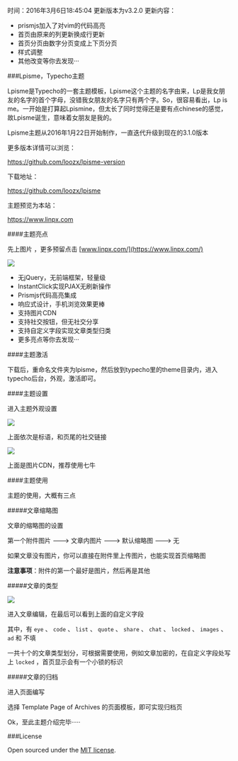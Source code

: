 时间：2016年3月6日18:45:04
更新版本为v3.2.0
更新内容：
 - prismjs加入了对vim的代码高亮
 - 首页由原来的列更新换成行更新
 - 首页分页由数字分页变成上下页分页
 - 样式调整
 - 其他改变等你去发现···


###Lpisme，Typecho主题

Lpisme是Typecho的一套主题模板，Lpisme这个主题的名字由来，Lp是我女朋友的名字的首个字母，没错我女朋友的名字只有两个字。So，很容易看出，Lp is me。一开始是打算起Lpismine，但太长了同时觉得还是要有点chinese的感觉，故Lpisme诞生，意味着女朋友是我的。

Lpisme主题从2016年1月22日开始制作，一直迭代升级到现在的3.1.0版本

更多版本详情可以浏览：

https://github.com/loozx/lpisme-version

下载地址：

https://github.com/loozx/lpisme

主题预览为本站：

https://www.linpx.com

####主题亮点

先上图片 ，更多预留点击 [www.linpx.com/](https://www.linpx.com/)

![](http://ww4.sinaimg.cn/large/7c98397dgw1f1fj3721ajj20ps0huwhw.jpg)

 - 无jQuery，无前端框架，轻量级
 - InstantClick实现PJAX无刷新操作
 - Prismjs代码高亮集成
 - 响应式设计，手机浏览效果更棒
 - 支持图片CDN
 - 支持社交按钮，但无社交分享
 - 支持自定义字段实现文章类型归类
 - 更多亮点等你去发现···

####主题激活

下载后，重命名文件夹为lpisme，然后放到typecho里的theme目录内，进入typecho后台，外观，激活即可。

####主题设置

进入主题外观设置

![](http://ww4.sinaimg.cn/large/7c98397dgw1f1e3qav9ysj20mu0e83zi.jpg)

上面依次是标语，和页尾的社交链接

![](http://ww3.sinaimg.cn/large/7c98397dgw1f1e3ru8n7ij20mk0cn3zj.jpg)

上面是图片CDN，推荐使用七牛

####主题使用

主题的使用，大概有三点

#####文章缩略图

文章的缩略图的设置

第一个附件图片  --->  文章内图片  --->  默认缩略图  --->  无

如果文章没有图片，你可以直接在附件里上传图片，也能实现首页缩略图

**注意事项**：附件的第一个最好是图片，然后再是其他

#####文章的类型

![](http://ww1.sinaimg.cn/large/7c98397dgw1f1e3z0yyx1j20o206f0t6.jpg)

进入文章编辑，在最后可以看到上面的自定义字段

其中，有 `eye` 、  `code` 、 `list` 、 `quote` 、 `share` 、 `chat` 、 `locked` 、 `images` 、 `ad` 和 不填

一共十个的文章类型划分，可根据需要使用，例如文章加密的，在自定义字段处写上 `locked` ，首页显示会有一个小锁的标识

#####文章的归档

进入页面编写

选择 Template Page of Archives 的页面模板，即可实现归档页 

Ok，至此主题介绍完毕·····

###License

Open sourced under the [MIT license](https://github.com/loozx/lpisme/blob/master/LICENSE.md).

